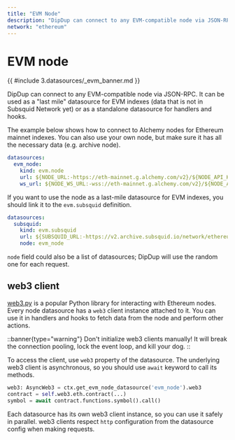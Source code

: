 ```yaml
---
title: "EVM Node"
description: "DipDup can connect to any EVM-compatible node via JSON-RPC. It can be used as a last mile datasource for EVM indexes (data that is not in Subsquid Network yet) or as a standalone datasource for handlers and hooks."
network: "ethereum"
---
```


# EVM node

{{ #include 3.datasources/_evm_banner.md }}

DipDup can connect to any EVM-compatible node via JSON-RPC. It can be used as a "last mile" datasource for EVM indexes (data that is not in Subsquid Network yet) or as a standalone datasource for handlers and hooks.

The example below shows how to connect to Alchemy nodes for Ethereum mainnet indexes. You can also use your own node, but make sure it has all the necessary data (e.g. archive node).

```yaml [dipdup.yaml]
datasources:
  evm_node:
    kind: evm.node
    url: ${NODE_URL:-https://eth-mainnet.g.alchemy.com/v2}/${NODE_API_KEY:-''}
    ws_url: ${NODE_WS_URL:-wss://eth-mainnet.g.alchemy.com/v2}/${NODE_API_KEY:-''}
```

If you want to use the node as a last-mile datasource for EVM indexes, you should link it to the `evm.subsquid` definition.

```yaml [dipdup.yaml]
datasources:
  subsquid:
    kind: evm.subsquid
    url: ${SUBSQUID_URL:-https://v2.archive.subsquid.io/network/ethereum-mainnet}
    node: evm_node
```

`node` field could also be a list of datasources; DipDup will use the random one for each request.

## web3 client

[web3.py](https://web3py.readthedocs.io/en/stable/) is a popular Python library for interacting with Ethereum nodes. Every node datasource has a `web3` client instance attached to it. You can use it in handlers and hooks to fetch data from the node and perform other actions.

::banner{type="warning"}
Don't initialize web3 clients manually! It will break the connection pooling, lock the event loop, and kill your dog.
::

To access the client, use `web3` property of the datasource. The underlying web3 client is asynchronous, so you should use `await` keyword to call its methods.

```python
web3: AsyncWeb3 = ctx.get_evm_node_datasource('evm_node').web3
contract = self.web3.eth.contract(...)
symbol = await contract.functions.symbol().call() 
```

Each datasource has its own web3 client instance, so you can use it safely in parallel. web3 clients respect `http` configuration from the datasource config when making requests.
